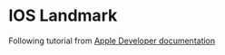 # IOS Landmark

Following tutorial from [Apple Developer documentation](https://developer.apple.com/tutorials/swiftui/creating-and-combining-views)

